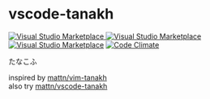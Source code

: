 # vscode-tanakh

[![Visual Studio Marketplace](https://img.shields.io/vscode-marketplace/v/acid-chicken.tanakh.svg) ![Visual Studio Marketplace](https://img.shields.io/vscode-marketplace/d/acid-chicken.tanakh.svg) ![Visual Studio Marketplace](https://img.shields.io/vscode-marketplace/r/acid-chicken.tanakh.svg)](https://marketplace.visualstudio.com/items?itemName=acid-chicken.tanakh)
[![Code Climate](https://img.shields.io/codeclimate/maintainability-percentage/acid-chicken/vscode-tanakh.svg)](https://codeclimate.com/github/acid-chicken/vscode-tanakh/)

たなこふ

inspired by [mattn/vim-tanakh](https://github.com/mattn/vim-tanakh)  
also try [mattn/vscode-tanakh](https://github.com/mattn/vscode-tanakh)
